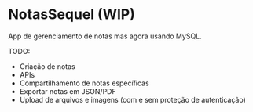 # NotasSequel (WIP)

App de gerenciamento de notas mas agora usando MySQL.

TODO:

- Criação de notas
- APIs
- Compartilhamento de notas específicas
- Exportar notas em JSON/PDF
- Upload de arquivos e imagens (com e sem proteção de autenticação)
